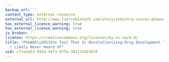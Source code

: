 ```yaml
---
backup_url: ''
content_type: external-resource
external_url: http://www.fiercebiotech.com/story/industry-voices-phewas-tool-thats-revolutionizing-drug-development-youve-li/2013-10-03
has_external_licence_warning: true
has_external_license_warning: true
is_broken: ''
license: https://creativecommons.org/licenses/by-nc-sa/4.0/
title: "PheWAS\u2013the Tool That Is Revolutionizing Drug Development That You've\
  \ Likely Never Heard Of"
uid: c7ceaa53-592d-44f3-97fe-301121d236f8
---
```

